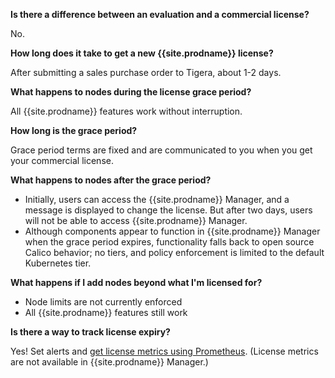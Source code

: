**Is there a difference between an evaluation and a commercial license?**
  
  No.

**How long does it take to get a new {{site.prodname}} license?**

  After submitting a sales purchase order to Tigera, about 1-2 days.

**What happens to nodes during the license grace period?**

  All {{site.prodname}} features work without interruption.

**How long is the grace period?**

  Grace period terms are fixed and are communicated to you when you get your commercial license. 

**What happens to nodes after the grace period?**

- Initially, users can access the {{site.prodname}} Manager, and a message is displayed to change the license. But after two days, users will not be able to access {{site.prodname}} Manager.
- Although components appear to function in {{site.prodname}} Manager when the grace period expires, functionality falls back to open source Calico behavior; no tiers, and policy enforcement is limited to the default Kubernetes tier.  

**What happens if I add nodes beyond what I'm licensed for?**

- Node limits are not currently enforced
- All {{site.prodname}} features still work

**Is there a way to track license expiry?**

Yes! Set alerts and [get license metrics using Prometheus]({{site.baseurl}}/maintenance/monitor/license-agent). (License metrics are not available in {{site.prodname}} Manager.)
